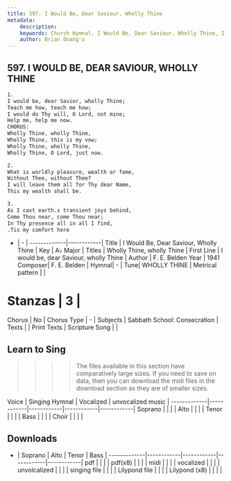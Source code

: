 ```yaml
---
title: 597. I Would Be, Dear Saviour, Wholly Thine
metadata:
    description: 
    keywords: Church Hymnal, I Would Be, Dear Saviour, Wholly Thine, I would be, dear Saviour, wholly Thine, Wholly Thine, wholly Thine
    author: Brian Onang'o
---
```



## 597. I WOULD BE, DEAR SAVIOUR, WHOLLY THINE

```txt
1.
I would be, dear Savior, wholly Thine;
Teach me how, teach me how;
I would do Thy will, O Lord, not mine;
Help me, help me now.
CHORUS:
Wholly Thine, wholly Thine,
Wholly Thine, this is my vow;
Wholly Thine, wholly Thine,
Wholly Thine, O Lord, just now.

2.
What is worldly pleasure, wealth or fame,
Without Thee, without Thee?
I will leave them all for Thy dear Name,
This my wealth shall be.

3.
As I cast earth.s transient joys behind,
Come Thou near, come Thou near;
In Thy presence all in all I find,
.Tis my comfort here
```

- |   -  |
-------------|------------|
Title | I Would Be, Dear Saviour, Wholly Thine |
Key | A♭ Major |
Titles | Wholly Thine, wholly Thine |
First Line | I would be, dear Saviour, wholly Thine |
Author | F. E. Belden
Year | 1941
Composer| F. E. Belden |
Hymnal|  - |
Tune| WHOLLY THINE |
Metrical pattern | |
# Stanzas | 3 |
Chorus | No |
Chorus Type | - |
Subjects | Sabbath School: Consecration |
Texts |  |
Print Texts | 
Scripture Song |  |
  
## Learn to Sing

>>>> The files available in this section have comparatively large sizes. If you need to save on data, then you can download the midi files in the download section as they are of smaller sizes.

Voice |  Singing Hymnal | Vocalized | unvocalized music |
-------------|------------|------------|------------|------------|
Soprano | | | |
Alto | | | |
Tenor | | | |
Bass | | | |
Choir | | | |

## Downloads

- |  Soprano | Alto | Tenor | Bass |
-------------|------------|------------|------------|------------|
pdf | | | |
pdf(x8) | | | |
midi | | | |
vocalized | | | |
unvolcalized | | | |
singing file | | | |
Lilypond file | | | |
Lilypond (x8) | | | |
  